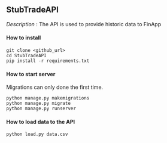 ## StubTradeAPI
*Description* : The API is used to provide historic data to FinApp

#### How to install
```
git clone <github_url>
cd StubTradeAPI
pip install -r requirements.txt
```

#### How to start server
Migrations can only done the first time. 
```
python manage.py makemigrations
python manage.py migrate
python manage.py runserver
```

#### How to load data to the API

```
python load.py data.csv
```
